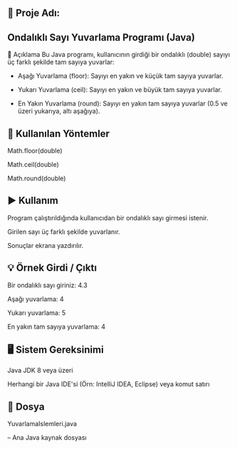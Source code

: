 ## 📌 Proje Adı: 
## Ondalıklı Sayı Yuvarlama Programı (Java)
📝 Açıklama
Bu Java programı, kullanıcının girdiği bir ondalıklı (double) sayıyı üç farklı şekilde tam sayıya yuvarlar:

* Aşağı Yuvarlama (floor): Sayıyı en yakın ve küçük tam sayıya yuvarlar.

* Yukarı Yuvarlama (ceil): Sayıyı en yakın ve büyük tam sayıya yuvarlar.

* En Yakın Yuvarlama (round): Sayıyı en yakın tam sayıya yuvarlar (0.5 ve üzeri yukarıya, altı aşağıya).

## 🔧 Kullanılan Yöntemler

Math.floor(double)

Math.ceil(double)

Math.round(double)

## ▶️ Kullanım
Program çalıştırıldığında kullanıcıdan bir ondalıklı sayı girmesi istenir.

Girilen sayı üç farklı şekilde yuvarlanır.

Sonuçlar ekrana yazdırılır.

## 💡 Örnek Girdi / Çıktı

Bir ondalıklı sayı giriniz: 4.3

Aşağı yuvarlama: 4

Yukarı yuvarlama: 5

En yakın tam sayıya yuvarlama: 4


## 🖥️ Sistem Gereksinimi
Java JDK 8 veya üzeri

Herhangi bir Java IDE'si (Örn: IntelliJ IDEA, Eclipse) veya komut satırı

## 📂 Dosya
YuvarlamaIslemleri.java 

– Ana Java kaynak dosyası